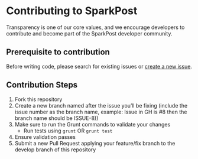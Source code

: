 # Contributing to SparkPost

Transparency is one of our core values, and we encourage developers to contribute and become part of the SparkPost developer community.

## Prerequisite to contribution

Before writing code, please search for existing issues or [create a new issue](docs/ADDING_ISSUES.markdown).

## Contribution Steps
1. Fork this repository
2. Create a new branch named after the issue you’ll be fixing (include the issue number as the branch name, example: Issue in GH is #8 then the branch name should be ISSUE-8)) 
3. Make sure to run the Grunt commands to validate your changes
    * Run tests using ```grunt``` OR ```grunt test```
4. Ensure validation passes
5. Submit a new Pull Request applying your feature/fix branch to the develop branch of this repository
